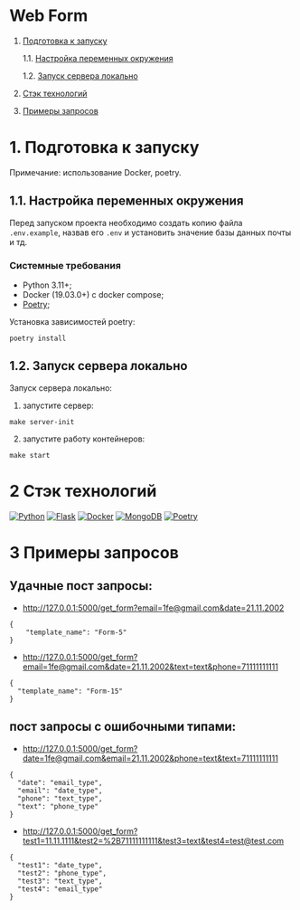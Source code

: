 # Web Form

1. [Подготовка к запуску](#start)

    1.1. [Настройка переменных окружения](#env)

    1.2. [Запуск сервера локально](#local)

2. [Cтэк технологий](#stack)
3. [Примеры запросов](#request)

# 1. Подготовка к запуску <a id="start"></a>

Примечание: использование Docker, poetry.


## 1.1. Настройка переменных окружения <a id="env"></a>

Перед запуском проекта необходимо создать копию файла
```.env.example```, назвав его ```.env``` и установить значение базы данных почты и тд.

### Системные требования
- Python 3.11+;
- Docker (19.03.0+) c docker compose;
- [Poetry](https://python-poetry.org/docs/#installing-with-the-official-installer);

Установка зависимостей poetry:

```shell
poetry install
```

## 1.2. Запуск сервера локально <a id="local"></a>

Запуск сервера локально:

1. запустите сервер:
```shell
make server-init
```

2. запустите работу контейнеров:
```shell
make start
```


# 2 Cтэк технологий <a id="stack"></a>

[![Python](https://img.shields.io/badge/python-3670A0?style=for-the-badge&logo=python&logoColor=ffdd54)](https://www.python.org/)
[![Flask](https://img.shields.io/badge/flask-%23000.svg?style=for-the-badge&logo=flask&logoColor=white)](https://flask.palletsprojects.com/en/3.0.x/)
[![Docker](https://img.shields.io/badge/Docker-2CA5E0?style=for-the-badge&logo=docker&logoColor=white)](https://hub.docker.com/)
[![MongoDB](https://img.shields.io/badge/MongoDB-%234ea94b.svg?style=for-the-badge&logo=mongodb&logoColor=white)](https://www.mongodb.com/)
[![Poetry](https://img.shields.io/badge/Poetry-464646?style=for-the-badge&logo=poetry&logoColor=blue)](https://python-poetry.org/)


# 3 Примеры запросов <a id="request"></a>

## Удачные пост запросы:

- http://127.0.0.1:5000/get_form?email=1fe@gmail.com&date=21.11.2002

```shell
{
    "template_name": "Form-5"
}
```

- http://127.0.0.1:5000/get_form?email=1fe@gmail.com&date=21.11.2002&text=text&phone=71111111111

```shell
{
  "template_name": "Form-15"
}
```

## пост запросы с ошибочными типами:


- http://127.0.0.1:5000/get_form?date=1fe@gmail.com&email=21.11.2002&phone=text&text=71111111111

```shell
{
  "date": "email_type",
  "email": "date_type",
  "phone": "text_type",
  "text": "phone_type"
}
```

- http://127.0.0.1:5000/get_form?test1=11.11.1111&test2=%2B71111111111&test3=text&test4=test@test.com

```shell
{
  "test1": "date_type",
  "test2": "phone_type",
  "test3": "text_type",
  "test4": "email_type"
}
```